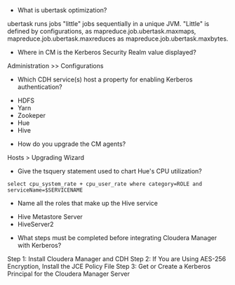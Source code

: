 * What is ubertask optimization?

ubertask runs jobs "little" jobs sequentially in a unique JVM. "Little" is defined by configurations, as mapreduce.job.ubertask.maxmaps, mapreduce.job.ubertask.maxreduces as mapreduce.job.ubertask.maxbytes.

* Where in CM is the Kerberos Security Realm value displayed?

Administration >> Configurations

* Which CDH service(s) host a property for enabling Kerberos authentication?

- HDFS
- Yarn
- Zookeper
- Hue
- Hive

* How do you upgrade the CM agents?

Hosts > Upgrading Wizard

* Give the tsquery statement used to chart Hue's CPU utilization?

```
select cpu_system_rate + cpu_user_rate where category=ROLE and serviceName=$SERVICENAME
```

* Name all the roles that make up the Hive service

- Hive Metastore Server
- HiveServer2

* What steps must be completed before integrating Cloudera Manager with Kerberos?

Step 1: Install Cloudera Manager and CDH
Step 2: If You are Using AES-256 Encryption, Install the JCE Policy File
Step 3: Get or Create a Kerberos Principal for the Cloudera Manager Server